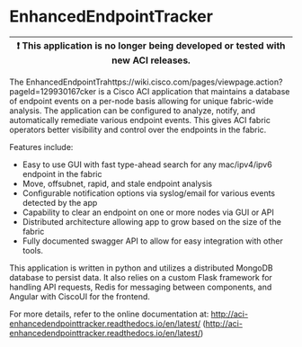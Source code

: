# EnhancedEndpointTracker

| :exclamation: This application is no longer being developed or tested with new ACI releases. |
|----------------------------------------------------------------------------------------------|

The EnhancedEndpointTrahttps://wiki.cisco.com/pages/viewpage.action?pageId=129930167cker is a Cisco ACI application that maintains a database of endpoint
events on a per-node basis allowing for unique fabric-wide analysis. The application can be
configured to analyze, notify, and automatically remediate various endpoint events. This gives
ACI fabric operators better visibility and control over the endpoints in the fabric.

Features include:

- Easy to use GUI with fast type-ahead search for any mac/ipv4/ipv6 endpoint in the fabric
- Move, offsubnet, rapid, and stale endpoint analysis
- Configurable notification options via syslog/email for various events detected by the app
- Capability to clear an endpoint on one or more nodes via GUI or API
- Distributed architecture allowing app to grow based on the size of the fabric
- Fully documented swagger API to allow for easy integration with other tools.

This application is written in python and utilizes a distributed MongoDB database to persist data.
It also relies on a custom Flask framework for handling API requests, Redis for messaging between
components, and Angular with CiscoUI for the frontend.

For more details, refer to the online documentation at:
http://aci-enhancedendpointtracker.readthedocs.io/en/latest/ (http://aci-enhancedendpointtracker.readthedocs.io/en/latest/)
